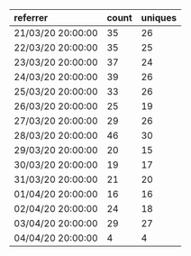| referrer          | count | uniques |
| :---------------- | :---- | :------ |
| 21/03/20 20:00:00 | 35    | 26      |
| 22/03/20 20:00:00 | 35    | 25      |
| 23/03/20 20:00:00 | 37    | 24      |
| 24/03/20 20:00:00 | 39    | 26      |
| 25/03/20 20:00:00 | 33    | 26      |
| 26/03/20 20:00:00 | 25    | 19      |
| 27/03/20 20:00:00 | 29    | 26      |
| 28/03/20 20:00:00 | 46    | 30      |
| 29/03/20 20:00:00 | 20    | 15      |
| 30/03/20 20:00:00 | 19    | 17      |
| 31/03/20 20:00:00 | 21    | 20      |
| 01/04/20 20:00:00 | 16    | 16      |
| 02/04/20 20:00:00 | 24    | 18      |
| 03/04/20 20:00:00 | 29    | 27      |
| 04/04/20 20:00:00 | 4     | 4       |